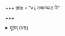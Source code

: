 +++
title = "०६ तक्मन्व्याल वि"

+++
<details><summary>मूलम् (VS)</summary>

तक्म॒न्व्या॑ल॒ वि ग॑द॒ व्य॑ङ्ग॒ भूरि॑ यावय। दा॒सीं नि॒ष्टक्व॑रीमिच्छ॒ तां वज्रे॑ण॒ सम॑र्पय ॥
</details>